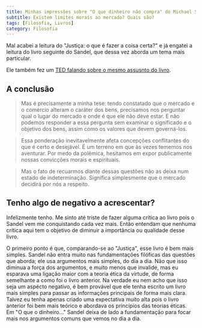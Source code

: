 ```yaml
---
title: Minhas impressões sobre "O que dinheiro não compra" do Michael Sandel
subtitle: Existem limites morais ao mercado? Quais são?
tags: [Filosofia, Livros]
category: Filosofia
---
```


Mal acabei a leitura do "Justiça: o que é fazer a coisa certa?" e já engatei a leitura do livro seguinte do Sandel, que dessa vez aborda um tema mais particular.

Ele também fez um [TED falando sobre o mesmo assusnto do livro](https://www.youtube.com/watch?v=3nsoN-LS8RQ&feature=emb_logo).


## A conclusão

> Mas é precisamente a minha tese: tendo constatado que o mercado e o comércio alteram o caráter dos bens, precisamos nos perguntar qual o lugar do mercado e onde é que ele não deve estar. E não podemos responder a essa pergunta sem examinar o significado e o objetivo dos bens, assim como os valores que devem governá-los.

> Essa ponderação inevitavelmente afeta concepções conflitantes do que é certo e desejável. É um terreno em que às vezes tememos nos aventurar. Por medo da polêmica, hesitamos em expor publicamente nossas convicções morais e espirituais.

> Mas o fato de recuarmos diante dessas questões não as deixa num estado de indeterminação. Significa simplesmente que o mercado decidirá por nós a respeito.





## Tenho algo de negativo a acrescentar?

Infelizmente tenho. Me sinto até triste de fazer alguma crítica ao livro pois o Sandel vem me conquistando cada vez mais. Então entendam que nenhuma crítica aqui tem o objetivo de diminuir a importância ou qualidade desse livro.

O primeiro ponto é que, comparando-se ao "Justiça", esse livro é bem mais simples. Sandel não entra muito nas fundamentações filóficas das questões que aborda; ele usa argumentos mais simples, do dia a dia. Não que isso diminua a força dos argumentos, e muito menos que invalide, mas eu esparava uma ligação maior com a teoria ética da virtude, de forma semelhante a como foi o livro anterior. Na verdade eu nem acho que isso seja um aspécto negativo, é bem provável que ele tenha escrito um livro mais simples para passar as informações principais de forma mais clara. Talvez eu tenha apenas criado uma expectativa muito alta pois o livro anterior foi bem mais teórico e abordava os princípios das teorias éticas. Em "O que o dinheiro..." Sandel deixa de lado a fundamentação para focar mais nos argumentos comuns que vemos no dia a dia.



